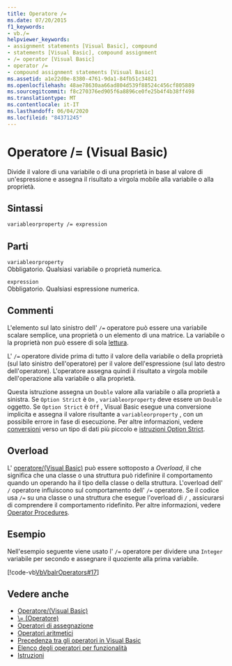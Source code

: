 ```yaml
---
title: Operatore /=
ms.date: 07/20/2015
f1_keywords:
- vb./=
helpviewer_keywords:
- assignment statements [Visual Basic], compound
- statements [Visual Basic], compound assignment
- /= operator [Visual Basic]
- operator /=
- compound assignment statements [Visual Basic]
ms.assetid: a1e22d0e-8380-4761-9da1-84fb51c34821
ms.openlocfilehash: 48ae78630aa66ad804d539f88524c456cf805889
ms.sourcegitcommit: f8c270376ed905f6a8896ce0fe25b4f4b38ff498
ms.translationtype: MT
ms.contentlocale: it-IT
ms.lasthandoff: 06/04/2020
ms.locfileid: "84371245"
---
```

# <a name="-operator-visual-basic"></a>Operatore /= (Visual Basic)
Divide il valore di una variabile o di una proprietà in base al valore di un'espressione e assegna il risultato a virgola mobile alla variabile o alla proprietà.  
  
## <a name="syntax"></a>Sintassi  
  
```vb  
variableorproperty /= expression  
```  
  
## <a name="parts"></a>Parti  
 `variableorproperty`  
 Obbligatorio. Qualsiasi variabile o proprietà numerica.  
  
 `expression`  
 Obbligatorio. Qualsiasi espressione numerica.  
  
## <a name="remarks"></a>Commenti  
 L'elemento sul lato sinistro dell' `/=` operatore può essere una variabile scalare semplice, una proprietà o un elemento di una matrice. La variabile o la proprietà non può essere di sola [lettura](../modifiers/readonly.md).  
  
 L' `/=` operatore divide prima di tutto il valore della variabile o della proprietà (sul lato sinistro dell'operatore) per il valore dell'espressione (sul lato destro dell'operatore). L'operatore assegna quindi il risultato a virgola mobile dell'operazione alla variabile o alla proprietà.  
  
 Questa istruzione assegna un `Double` valore alla variabile o alla proprietà a sinistra. Se `Option Strict` è `On` , `variableorproperty` deve essere un `Double` oggetto. Se `Option Strict` è `Off` , Visual Basic esegue una conversione implicita e assegna il valore risultante a `variableorproperty` , con un possibile errore in fase di esecuzione. Per altre informazioni, vedere [conversioni](../../programming-guide/language-features/data-types/widening-and-narrowing-conversions.md) verso un tipo di dati più piccolo e [istruzioni Option Strict](../statements/option-strict-statement.md).  
  
## <a name="overloading"></a>Overload  
 L' [operatore/(Visual Basic)](floating-point-division-operator.md) può essere sottoposto a *Overload*, il che significa che una classe o una struttura può ridefinire il comportamento quando un operando ha il tipo della classe o della struttura. L'overload dell' `/` operatore influiscono sul comportamento dell' `/=` operatore. Se il codice usa `/=` su una classe o una struttura che esegue l'overload di `/` , assicurarsi di comprendere il comportamento ridefinito. Per altre informazioni, vedere [Operator Procedures](../../programming-guide/language-features/procedures/operator-procedures.md).  
  
## <a name="example"></a>Esempio  
 Nell'esempio seguente viene usato l' `/=` operatore per dividere una `Integer` variabile per secondo e assegnare il quoziente alla prima variabile.  
  
 [!code-vb[VbVbalrOperators#17](~/samples/snippets/visualbasic/VS_Snippets_VBCSharp/VbVbalrOperators/VB/Class1.vb#17)]  
  
## <a name="see-also"></a>Vedere anche

- [Operatore/(Visual Basic)](floating-point-division-operator.md)
- [\\= (Operatore)](integer-division-assignment-operator.md)
- [Operatori di assegnazione](assignment-operators.md)
- [Operatori aritmetici](arithmetic-operators.md)
- [Precedenza tra gli operatori in Visual Basic](operator-precedence.md)
- [Elenco degli operatori per funzionalità](operators-listed-by-functionality.md)
- [Istruzioni](../../programming-guide/language-features/statements.md)
